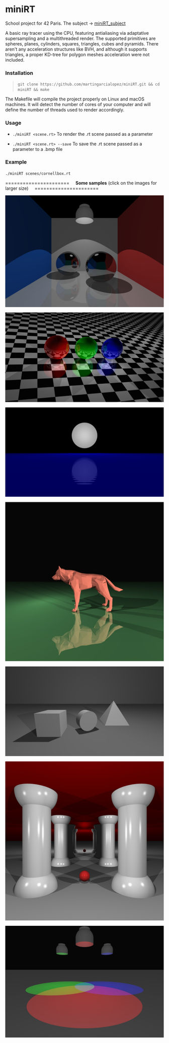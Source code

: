 # miniRT

School project for 42 Paris. The subject -> [miniRT_subject](https://cdn.intra.42.fr/pdf/pdf/10458/en.subject.pdf)

A basic ray tracer using the CPU, featuring antialiasing via adaptative supersampling and a multithreaded render.
The supported primitives are spheres, planes, cylinders, squares, triangles, cubes and pyramids.
There aren't any acceleration structures like BVH, and although it supports triangles, a proper KD-tree for polygon meshes
acceleration were not included.

### Installation

> `git clone https://github.com/martingarcialopez/miniRT.git && cd miniRT && make`

The Makefile will compile the project properly on Linux and macOS machines.
It will detect the number of cores of your computer and will define the number of threads used to render accordingly.

### Usage

+ `./miniRT <scene.rt>` To render the .rt scene passed as a parameter

+ `./miniRT <scene.rt> --save` To save the .rt scene passed as a parameter to a .bmp file

### Example

`./miniRT scenes/cornellbox.rt`


====================== &nbsp;&nbsp;&nbsp; **Some samples** (click on the images for larger size) &nbsp;&nbsp;&nbsp; ======================

![alt text](https://github.com/martingarcialopez/miniRT/blob/master/jpg/cornellbox.jpg?raw=true)

![alt text](https://github.com/martingarcialopez/miniRT/blob/master/jpg/reflection.jpg?raw=true)

![alt text](https://github.com/martingarcialopez/miniRT/blob/master/jpg/seanight.jpg?raw=true)

![alt text](https://github.com/martingarcialopez/miniRT/blob/master/jpg/wolfside.jpg?raw=true)

![alt text](https://github.com/martingarcialopez/miniRT/blob/master/jpg/compound_figures.jpg?raw=true)

![alt text](https://github.com/martingarcialopez/miniRT/blob/master/jpg/columns.jpg?raw=true)

![alt text](https://github.com/martingarcialopez/miniRT/blob/master/jpg/colored_light.jpg?raw=true)
